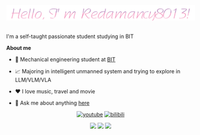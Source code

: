 <div align="center">
  <img src="https://github.com/Redamancy8013/Redamancy8013/blob/main/image.png">
</div>

<br />

I'm a self-taught passionate student studying in BIT

**About me**

- 💼 Mechanical engineering student at [BIT](https://bit.edu.cn/)

- 📈 Majoring in intelligent unmanned system and trying to explore in LLM/VLM/VLA

- ❤️ I love music, travel and movie

- 💬 Ask me about anything [here](https://github.com/Redamancy8013/Redamancy8013/issues)
<div id="title" align=center>

[![youtube](https://img.shields.io/badge/Video-YouTube-red)](https://www.youtube.com/@Oliver_hyl)
[![bilibili](https://img.shields.io/badge/Video-bilibili-pink)](https://space.bilibili.com/22802737?spm_id_from=333.1007.0.0)

![](https://img.shields.io/badge/讨厌-熬夜-yellow) 
![](https://img.shields.io/badge/性格-开朗-green) 
![](https://img.shields.io/badge/爱好-音乐-red)

</div>

